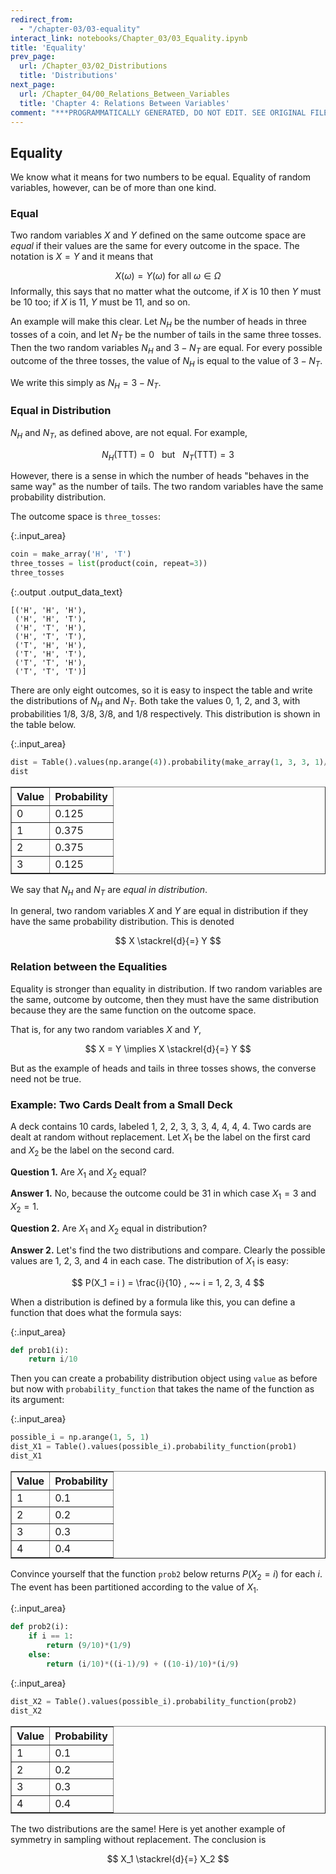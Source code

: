 ```yaml
---
redirect_from:
  - "/chapter-03/03-equality"
interact_link: notebooks/Chapter_03/03_Equality.ipynb
title: 'Equality'
prev_page:
  url: /Chapter_03/02_Distributions
  title: 'Distributions'
next_page:
  url: /Chapter_04/00_Relations_Between_Variables
  title: 'Chapter 4: Relations Between Variables'
comment: "***PROGRAMMATICALLY GENERATED, DO NOT EDIT. SEE ORIGINAL FILES IN /notebooks***"
---
```


## Equality

We know what it means for two numbers to be equal. Equality of random variables, however, can be of more than one kind.

### Equal
Two random variables $X$ and $Y$ defined on the same outcome space are *equal* if their values are the same for every outcome in the space. The notation is $X = Y$ and it means that

$$
X(\omega) = Y(\omega) \text{ for all } \omega \in \Omega
$$
Informally, this says that no matter what the outcome, if $X$ is 10 then $Y$ must be 10 too; if $X$ is 11, $Y$ must be 11, and so on.

An example will make this clear. Let $N_H$ be the number of heads in three tosses of a coin, and let $N_T$ be the number of tails in the same three tosses. Then the two random variables $N_H$ and $3 - N_T$ are equal. For every possible outcome of the three tosses, the value of $N_H$ is equal to the value of $3 - N_T$.

We write this simply as $N_H = 3 - N_T$.

### Equal in Distribution
$N_H$ and $N_T$, as defined above, are not equal. For example,

$$
N_H(\text{TTT}) = 0 ~~~ \text{but} ~~~ N_T(\text{TTT}) = 3
$$ 

However, there is a sense in which the number of heads "behaves in the same way" as the number of tails. The two random variables have the same probability distribution.

The outcome space is `three_tosses`:



{:.input_area}
```python
coin = make_array('H', 'T')
three_tosses = list(product(coin, repeat=3))
three_tosses
```





{:.output .output_data_text}
```
[('H', 'H', 'H'),
 ('H', 'H', 'T'),
 ('H', 'T', 'H'),
 ('H', 'T', 'T'),
 ('T', 'H', 'H'),
 ('T', 'H', 'T'),
 ('T', 'T', 'H'),
 ('T', 'T', 'T')]
```



There are only eight outcomes, so it is easy to inspect the table and write the distributions of $N_H$ and $N_T$. Both take the values 0, 1, 2, and 3, with probabilities 1/8, 3/8, 3/8, and 1/8 respectively. This distribution is shown in the table below.



{:.input_area}
```python
dist = Table().values(np.arange(4)).probability(make_array(1, 3, 3, 1)/8)
dist
```





<div markdown="0" class="output output_html">
<table border="1" class="dataframe">
    <thead>
        <tr>
            <th>Value</th> <th>Probability</th>
        </tr>
    </thead>
    <tbody>
        <tr>
            <td>0    </td> <td>0.125      </td>
        </tr>
        <tr>
            <td>1    </td> <td>0.375      </td>
        </tr>
        <tr>
            <td>2    </td> <td>0.375      </td>
        </tr>
        <tr>
            <td>3    </td> <td>0.125      </td>
        </tr>
    </tbody>
</table>
</div>



We say that $N_H$ and $N_T$ are *equal in distribution*. 

In general, two random variables $X$ and $Y$ are equal in distribution if they have the same probability distribution. This is denoted

$$
X \stackrel{d}{=} Y
$$

### Relation between the Equalities
Equality is stronger than equality in distribution. If two random variables are the same, outcome by outcome, then they must have the same distribution because they are the same function on the outcome space. 

That is, for any two random variables $X$ and $Y$,

$$
X = Y \implies X \stackrel{d}{=} Y
$$

But as the example of heads and tails in three tosses shows, the converse need not be true.

### Example: Two Cards Dealt from a Small Deck
A deck contains 10 cards, labeled 1, 2, 2, 3, 3, 3, 4, 4, 4, 4. Two cards are dealt at random without replacement. Let $X_1$ be the label on the first card and $X_2$ be the label on the second card.

**Question 1.** Are $X_1$ and $X_2$ equal?

**Answer 1.** No, because the outcome could be 31 in which case $X_1 = 3$ and $X_2 = 1$.

**Question 2.** Are $X_1$ and $X_2$ equal in distribution?

**Answer 2.** Let's find the two distributions and compare. Clearly the possible values are 1, 2, 3, and 4 in each case. The distribution of $X_1$ is easy: 

$$
P(X_1 = i ) = \frac{i}{10} , ~~ i = 1, 2, 3, 4
$$

When a distribution is defined by a formula like this, you can define a function that does what the formula says:



{:.input_area}
```python
def prob1(i):
    return i/10
```


Then you can create a probability distribution object using `value` as before but now with `probability_function` that takes the name of the function as its argument:



{:.input_area}
```python
possible_i = np.arange(1, 5, 1)
dist_X1 = Table().values(possible_i).probability_function(prob1)
dist_X1
```





<div markdown="0" class="output output_html">
<table border="1" class="dataframe">
    <thead>
        <tr>
            <th>Value</th> <th>Probability</th>
        </tr>
    </thead>
    <tbody>
        <tr>
            <td>1    </td> <td>0.1        </td>
        </tr>
        <tr>
            <td>2    </td> <td>0.2        </td>
        </tr>
        <tr>
            <td>3    </td> <td>0.3        </td>
        </tr>
        <tr>
            <td>4    </td> <td>0.4        </td>
        </tr>
    </tbody>
</table>
</div>



Convince yourself that the function `prob2` below returns $P(X_2 = i)$ for each $i$. The event has been partitioned according to the value of $X_1$.



{:.input_area}
```python
def prob2(i):
    if i == 1:
        return (9/10)*(1/9)
    else:
        return (i/10)*((i-1)/9) + ((10-i)/10)*(i/9)
```




{:.input_area}
```python
dist_X2 = Table().values(possible_i).probability_function(prob2)
dist_X2
```





<div markdown="0" class="output output_html">
<table border="1" class="dataframe">
    <thead>
        <tr>
            <th>Value</th> <th>Probability</th>
        </tr>
    </thead>
    <tbody>
        <tr>
            <td>1    </td> <td>0.1        </td>
        </tr>
        <tr>
            <td>2    </td> <td>0.2        </td>
        </tr>
        <tr>
            <td>3    </td> <td>0.3        </td>
        </tr>
        <tr>
            <td>4    </td> <td>0.4        </td>
        </tr>
    </tbody>
</table>
</div>



The two distributions are the same! Here is yet another example of symmetry in sampling without replacement. The conclusion is

$$
X_1 \stackrel{d}{=} X_2
$$
